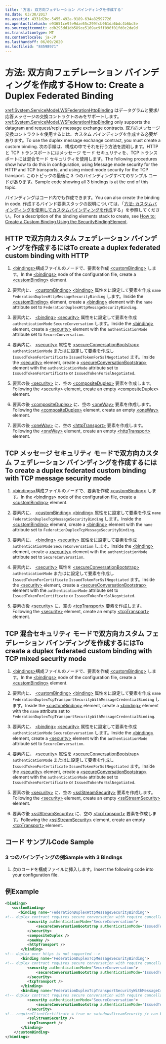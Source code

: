 ```yaml
---
title: '方法: 双方向フェデレーション バインディングを作成する'
ms.date: 03/30/2017
ms.assetid: 4331d2bc-5455-492a-9189-634a82597726
ms.openlocfilehash: e93651ce9fe9dae55c299fcb061da6bdc4b6bc5e
ms.sourcegitcommit: cdb295dd1db589ce5169ac9ff096f01fd0c2da9d
ms.translationtype: MT
ms.contentlocale: ja-JP
ms.lasthandoff: 06/09/2020
ms.locfileid: "84598971"
---
```

# <a name="how-to-create-a-duplex-federated-binding"></a><span data-ttu-id="aa9d6-102">方法: 双方向フェデレーション バインディングを作成する</span><span class="sxs-lookup"><span data-stu-id="aa9d6-102">How to: Create a Duplex Federated Binding</span></span>

<span data-ttu-id="aa9d6-103"><xref:System.ServiceModel.WSFederationHttpBinding> はデータグラムと要求/応答メッセージの交換コントラクトのみをサポートします。</span><span class="sxs-lookup"><span data-stu-id="aa9d6-103"><xref:System.ServiceModel.WSFederationHttpBinding> only supports the datagram and request/reply message exchange contracts.</span></span> <span data-ttu-id="aa9d6-104">双方向メッセージ交換コントラクトを使用するには、カスタム バインディングを作成する必要があります。</span><span class="sxs-lookup"><span data-stu-id="aa9d6-104">To use the duplex message exchange contract, you must create a custom binding.</span></span> <span data-ttu-id="aa9d6-105">次の手順は、構成の中でそれを行う方法を説明します。HTTP と TCP トランスポートにはメッセージ モード セキュリティを、TCP トランスポートには混合モード セキュリティを使用します。</span><span class="sxs-lookup"><span data-stu-id="aa9d6-105">The following procedures show how to do this in configuration, using Message mode security for the HTTP and TCP transports, and using mixed mode security for the TCP transport.</span></span> <span data-ttu-id="aa9d6-106">このトピックの最後に 3 つのバインディングすべてのサンプル コードがあります。</span><span class="sxs-lookup"><span data-stu-id="aa9d6-106">Sample code showing all 3 bindings is at the end of this topic.</span></span>

<span data-ttu-id="aa9d6-107">バインディングはコード内でも作成できます。</span><span class="sxs-lookup"><span data-stu-id="aa9d6-107">You can also create the binding in code.</span></span> <span data-ttu-id="aa9d6-108">作成するバインド要素スタックの説明については、「[方法: カスタムバインディングを使用してカスタムバインディングを作成](how-to-create-a-custom-binding-using-the-securitybindingelement.md)する」を参照してください。</span><span class="sxs-lookup"><span data-stu-id="aa9d6-108">For a description of the binding elements stack to create, see [How to: Create a Custom Binding Using the SecurityBindingElement](how-to-create-a-custom-binding-using-the-securitybindingelement.md).</span></span>

## <a name="to-create-a-duplex-federated-custom-binding-with-http"></a><span data-ttu-id="aa9d6-109">HTTP で双方向カスタム フェデレーション バインディングを作成するには</span><span class="sxs-lookup"><span data-stu-id="aa9d6-109">To create a duplex federated custom binding with HTTP</span></span>

1. <span data-ttu-id="aa9d6-110">[\<bindings>](../../configure-apps/file-schema/wcf/bindings.md)構成ファイルのノードで、要素を作成 [\<customBinding>](../../configure-apps/file-schema/wcf/custombinding.md) します。</span><span class="sxs-lookup"><span data-stu-id="aa9d6-110">In the [\<bindings>](../../configure-apps/file-schema/wcf/bindings.md) node of the configuration file, create a [\<customBinding>](../../configure-apps/file-schema/wcf/custombinding.md) element.</span></span>

2. <span data-ttu-id="aa9d6-111">要素内に、 [\<customBinding>](../../configure-apps/file-schema/wcf/custombinding.md) [\<binding>](../../configure-apps/file-schema/wcf/bindings.md) 属性をに設定して要素を作成 `name` `FederationDuplexHttpMessageSecurityBinding` します。</span><span class="sxs-lookup"><span data-stu-id="aa9d6-111">Inside the [\<customBinding>](../../configure-apps/file-schema/wcf/custombinding.md) element, create a [\<binding>](../../configure-apps/file-schema/wcf/bindings.md) element with the `name` attribute set to `FederationDuplexHttpMessageSecurityBinding`.</span></span>

3. <span data-ttu-id="aa9d6-112">要素内に、 [\<binding>](../../configure-apps/file-schema/wcf/bindings.md) [\<security>](../../configure-apps/file-schema/wcf/security-of-custombinding.md) 属性をに設定して要素を作成 `authenticationMode` `SecureConversation` します。</span><span class="sxs-lookup"><span data-stu-id="aa9d6-112">Inside the [\<binding>](../../configure-apps/file-schema/wcf/bindings.md) element, create a [\<security>](../../configure-apps/file-schema/wcf/security-of-custombinding.md) element with the `authenticationMode` attribute set to `SecureConversation`.</span></span>

4. <span data-ttu-id="aa9d6-113">要素内に、 [\<security>](../../configure-apps/file-schema/wcf/security-of-custombinding.md) 属性を [\<secureConversationBootstrap>](../../configure-apps/file-schema/wcf/secureconversationbootstrap.md) `authenticationMode` またはに設定して要素を作成し `IssuedTokenForCertificate` `IssuedTokenForSslNegotiated` ます。</span><span class="sxs-lookup"><span data-stu-id="aa9d6-113">Inside the [\<security>](../../configure-apps/file-schema/wcf/security-of-custombinding.md) element, create a [\<secureConversationBootstrap>](../../configure-apps/file-schema/wcf/secureconversationbootstrap.md) element with the `authenticationMode` attribute set to `IssuedTokenForCertificate` or `IssuedTokenForSslNegotiated`.</span></span>

5. <span data-ttu-id="aa9d6-114">要素の後 [\<security>](../../configure-apps/file-schema/wcf/security-of-custombinding.md) に、空の [\<compositeDuplex>](../../configure-apps/file-schema/wcf/compositeduplex.md) 要素を作成します。</span><span class="sxs-lookup"><span data-stu-id="aa9d6-114">Following the [\<security>](../../configure-apps/file-schema/wcf/security-of-custombinding.md) element, create an empty [\<compositeDuplex>](../../configure-apps/file-schema/wcf/compositeduplex.md) element.</span></span>

6. <span data-ttu-id="aa9d6-115">要素の後 [\<compositeDuplex>](../../configure-apps/file-schema/wcf/compositeduplex.md) に、空の [\<oneWay>](../../configure-apps/file-schema/wcf/oneway.md) 要素を作成します。</span><span class="sxs-lookup"><span data-stu-id="aa9d6-115">Following the [\<compositeDuplex>](../../configure-apps/file-schema/wcf/compositeduplex.md) element, create an empty [\<oneWay>](../../configure-apps/file-schema/wcf/oneway.md) element.</span></span>

7. <span data-ttu-id="aa9d6-116">要素の後 [\<oneWay>](../../configure-apps/file-schema/wcf/oneway.md) に、空の [\<httpTransport>](../../configure-apps/file-schema/wcf/httptransport.md) 要素を作成します。</span><span class="sxs-lookup"><span data-stu-id="aa9d6-116">Following the [\<oneWay>](../../configure-apps/file-schema/wcf/oneway.md) element, create an empty [\<httpTransport>](../../configure-apps/file-schema/wcf/httptransport.md) element.</span></span>

## <a name="to-create-a-duplex-federated-custom-binding-with-tcp-message-security-mode"></a><span data-ttu-id="aa9d6-117">TCP メッセージ セキュリティ モードで双方向カスタム フェデレーション バインディングを作成するには</span><span class="sxs-lookup"><span data-stu-id="aa9d6-117">To create a duplex federated custom binding with TCP message security mode</span></span>

1. <span data-ttu-id="aa9d6-118">[\<bindings>](../../configure-apps/file-schema/wcf/bindings.md)構成ファイルのノードで、要素を作成 [\<customBinding>](../../configure-apps/file-schema/wcf/custombinding.md) します。</span><span class="sxs-lookup"><span data-stu-id="aa9d6-118">In the [\<bindings>](../../configure-apps/file-schema/wcf/bindings.md) node of the configuration file, create a [\<customBinding>](../../configure-apps/file-schema/wcf/custombinding.md) element.</span></span>

2. <span data-ttu-id="aa9d6-119">要素内に、 [\<customBinding>](../../configure-apps/file-schema/wcf/custombinding.md) [\<binding>](../../configure-apps/file-schema/wcf/bindings.md) 属性をに設定して要素を作成 `name` `FederationDuplexTcpMessageSecurityBinding` します。</span><span class="sxs-lookup"><span data-stu-id="aa9d6-119">Inside the [\<customBinding>](../../configure-apps/file-schema/wcf/custombinding.md) element, create a [\<binding>](../../configure-apps/file-schema/wcf/bindings.md) element with the `name` attribute set to `FederationDuplexTcpMessageSecurityBinding`.</span></span>

3. <span data-ttu-id="aa9d6-120">要素内に、 [\<binding>](../../configure-apps/file-schema/wcf/bindings.md) [\<security>](../../configure-apps/file-schema/wcf/security-of-custombinding.md) 属性をに設定して要素を作成 `authenticationMode` `SecureConversation` します。</span><span class="sxs-lookup"><span data-stu-id="aa9d6-120">Inside the [\<binding>](../../configure-apps/file-schema/wcf/bindings.md) element, create a [\<security>](../../configure-apps/file-schema/wcf/security-of-custombinding.md) element with the `authenticationMode` attribute set to `SecureConversation`.</span></span>

4. <span data-ttu-id="aa9d6-121">要素内に、 [\<security>](../../configure-apps/file-schema/wcf/security-of-custombinding.md) 属性を [\<secureConversationBootstrap>](../../configure-apps/file-schema/wcf/secureconversationbootstrap.md) `authenticationMode` またはに設定して要素を作成し `IssuedTokenForCertificate` `IssuedTokenForSslNegotiated` ます。</span><span class="sxs-lookup"><span data-stu-id="aa9d6-121">Inside the [\<security>](../../configure-apps/file-schema/wcf/security-of-custombinding.md) element, create a [\<secureConversationBootstrap>](../../configure-apps/file-schema/wcf/secureconversationbootstrap.md) element with the `authenticationMode` attribute set to `IssuedTokenForCertificate` or `IssuedTokenForSslNegotiated`.</span></span>

5. <span data-ttu-id="aa9d6-122">要素の後 [\<security>](../../configure-apps/file-schema/wcf/security-of-custombinding.md) に、空の [\<tcpTransport>](../../configure-apps/file-schema/wcf/tcptransport.md) 要素を作成します。</span><span class="sxs-lookup"><span data-stu-id="aa9d6-122">Following the [\<security>](../../configure-apps/file-schema/wcf/security-of-custombinding.md) element, create an empty [\<tcpTransport>](../../configure-apps/file-schema/wcf/tcptransport.md) element.</span></span>

## <a name="to-create-a-duplex-federated-custom-binding-with-tcp-mixed-security-mode"></a><span data-ttu-id="aa9d6-123">TCP 混合セキュリティ モードで双方向カスタム フェデレーション バインディングを作成するには</span><span class="sxs-lookup"><span data-stu-id="aa9d6-123">To create a duplex federated custom binding with TCP mixed security mode</span></span>

1. <span data-ttu-id="aa9d6-124">[\<bindings>](../../configure-apps/file-schema/wcf/bindings.md)構成ファイルのノードで、要素を作成 [\<customBinding>](../../configure-apps/file-schema/wcf/custombinding.md) します。</span><span class="sxs-lookup"><span data-stu-id="aa9d6-124">In the [\<bindings>](../../configure-apps/file-schema/wcf/bindings.md) node of the configuration file, create a [\<customBinding>](../../configure-apps/file-schema/wcf/custombinding.md) element.</span></span>

2. <span data-ttu-id="aa9d6-125">要素内に、 [\<customBinding>](../../configure-apps/file-schema/wcf/custombinding.md) [\<binding>](../../configure-apps/file-schema/wcf/bindings.md) 属性をに設定して要素を作成 `name` `FederationDuplexTcpTransportSecurityWithMessageCredentialBinding` します。</span><span class="sxs-lookup"><span data-stu-id="aa9d6-125">Inside the [\<customBinding>](../../configure-apps/file-schema/wcf/custombinding.md) element, create a [\<binding>](../../configure-apps/file-schema/wcf/bindings.md) element with the `name` attribute set to `FederationDuplexTcpTransportSecurityWithMessageCredentialBinding`.</span></span>

3. <span data-ttu-id="aa9d6-126">要素内に、 [\<binding>](../../configure-apps/file-schema/wcf/bindings.md) [\<security>](../../configure-apps/file-schema/wcf/security-of-custombinding.md) 属性をに設定して要素を作成 `authenticationMode` `SecureConversation` します。</span><span class="sxs-lookup"><span data-stu-id="aa9d6-126">Inside the [\<binding>](../../configure-apps/file-schema/wcf/bindings.md) element, create a [\<security>](../../configure-apps/file-schema/wcf/security-of-custombinding.md) element with the `authenticationMode` attribute set to `SecureConversation`.</span></span>

4. <span data-ttu-id="aa9d6-127">要素内に、 [\<security>](../../configure-apps/file-schema/wcf/security-of-custombinding.md) 属性を [\<secureConversationBootstrap>](../../configure-apps/file-schema/wcf/secureconversationbootstrap.md) `authenticationMode` またはに設定して要素を作成し `IssuedTokenForCertificate` `IssuedTokenForSslNegotiated` ます。</span><span class="sxs-lookup"><span data-stu-id="aa9d6-127">Inside the [\<security>](../../configure-apps/file-schema/wcf/security-of-custombinding.md) element, create a [\<secureConversationBootstrap>](../../configure-apps/file-schema/wcf/secureconversationbootstrap.md) element with the `authenticationMode` attribute set to `IssuedTokenForCertificate` or `IssuedTokenForSslNegotiated`.</span></span>

5. <span data-ttu-id="aa9d6-128">要素の後 [\<security>](../../configure-apps/file-schema/wcf/security-of-custombinding.md) に、空の [\<sslStreamSecurity>](../../configure-apps/file-schema/wcf/sslstreamsecurity.md) 要素を作成します。</span><span class="sxs-lookup"><span data-stu-id="aa9d6-128">Following the [\<security>](../../configure-apps/file-schema/wcf/security-of-custombinding.md) element, create an empty [\<sslStreamSecurity>](../../configure-apps/file-schema/wcf/sslstreamsecurity.md) element.</span></span>

6. <span data-ttu-id="aa9d6-129">要素の後 [\<sslStreamSecurity>](../../configure-apps/file-schema/wcf/sslstreamsecurity.md) に、空の [\<tcpTransport>](../../configure-apps/file-schema/wcf/tcptransport.md) 要素を作成します。</span><span class="sxs-lookup"><span data-stu-id="aa9d6-129">Following the [\<sslStreamSecurity>](../../configure-apps/file-schema/wcf/sslstreamsecurity.md) element, create an empty [\<tcpTransport>](../../configure-apps/file-schema/wcf/tcptransport.md) element.</span></span>

## <a name="code-sample"></a><span data-ttu-id="aa9d6-130">コード サンプル</span><span class="sxs-lookup"><span data-stu-id="aa9d6-130">Code Sample</span></span>

### <a name="sample-with-3-bindings"></a><span data-ttu-id="aa9d6-131">3 つのバインディングの例</span><span class="sxs-lookup"><span data-stu-id="aa9d6-131">Sample with 3 Bindings</span></span>

1. <span data-ttu-id="aa9d6-132">次のコードを構成ファイルに挿入します。</span><span class="sxs-lookup"><span data-stu-id="aa9d6-132">Insert the following code into your configuration file.</span></span>

## <a name="example"></a><span data-ttu-id="aa9d6-133">例</span><span class="sxs-lookup"><span data-stu-id="aa9d6-133">Example</span></span>

```xml
<bindings>
   <customBinding>
      <binding name="FederationDuplexHttpMessageSecurityBinding">
<!-- duplex contract requires secure conversation with require cancellation = true -->
          <security authenticationMode="SecureConversation">
              <secureConversationBootstrap authenticationMode="IssuedTokenForSslNegotiated" />
          </security>
          <compositeDuplex />
          <oneWay />
          <httpTransport />
       </binding>
<!-- duplex over https is not supported -->
       <binding name="FederationDuplexTcpMessageSecurityBinding">
<!-- duplex contract requires secure conversation with require cancellation = true -->
          <security authenticationMode="SecureConversation">
              <secureConversationBootstrap authenticationMode="IssuedTokenForSslNegotiated" />
          </security>
          <tcpTransport />
       </binding>
       <binding name="FederationDuplexTcpTransportSecurityWithMessageCredentialsBinding">
<!-- duplex contract requires secure conversation with require cancellation = true -->
          <security authenticationMode="SecureConversation">
              <secureConversationBootstrap authenticationMode="IssuedTokenOverTransport" />
          </security>
<!-- requireClientCertificate = true or <windowsStreamSecurity /> can be used, but does not make sense for most scenarios -->
          <sslStreamSecurity />
          <tcpTransport />
       </binding>
    </customBinding>
</bindings>
```
